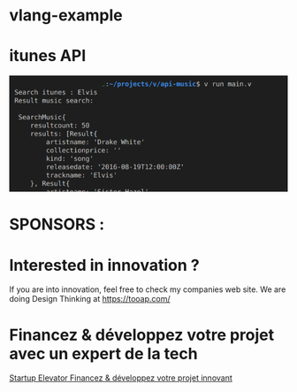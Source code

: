 # vlang-example

# itunes API
![alt text](https://github.com/hubyhuby/vlang-example/blob/main/api-itunes-main.png)



# SPONSORS :

# Interested in innovation ?

If you are into innovation, feel free to check my companies web site.
We are doing Design Thinking at https://tooap.com/

# Financez & développez votre projet avec un expert de la tech

[Startup Elevator Financez & développez votre projet innovant](https://startup-elevator.com/)
